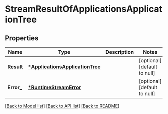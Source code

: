 # StreamResultOfApplicationsApplicationTree

## Properties
Name | Type | Description | Notes
------------ | ------------- | ------------- | -------------
**Result** | [***ApplicationsApplicationTree**](applicationsApplicationTree.md) |  | [optional] [default to null]
**Error_** | [***RuntimeStreamError**](runtimeStreamError.md) |  | [optional] [default to null]

[[Back to Model list]](../README.md#documentation-for-models) [[Back to API list]](../README.md#documentation-for-api-endpoints) [[Back to README]](../README.md)

